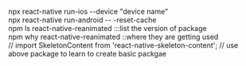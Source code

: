 npx react-native run-ios --device "device name"<br>
npx react-native run-android -- -reset-cache<br>
npm ls react-native-reanimated :::list the version of package<br>
npm why react-native-reanimated ::where they are getting used<br>
// import SkeletonContent from 'react-native-skeleton-content';
// use above package to learn to create basic packgae
